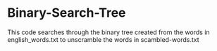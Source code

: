 # Binary-Search-Tree
This code searches through the binary tree created from the words in english_words.txt to unscramble the words in scambled-words.txt
